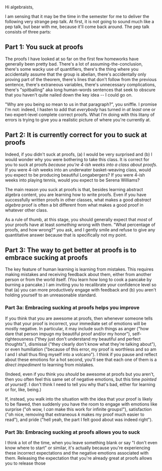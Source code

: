 Hi algebraists,

I am sensing that it may be the time in the semester for me to deliver the following very strange pep talk. At first, it is not going to sound much like a pep talk, but bear with me, because it'll come back around. The pep talk consists of three parts:

## Part 1: You suck at proofs

The proofs I have looked at so far on the first few homeworks have generally been pretty bad. There's a lot of assuming-the-conclusion, there's some wacky use of quantifiers, there's the thing where you accidentally assume that the group is abelian, there's accidentally only proving part of the theorem, there's lines that don't follow from the previous sentence, there's extraneous variables, there's unnecessary complications, there's "spitballing" aka long human-words sentences that seek to obscure that you haven't quite nailed down the key idea -- I could go on.

"Why are you being so mean to us in that paragraph?", you sniffle. I promise I'm not: indeed, I hasten to add that *everybody* has turned in *at least* one or two expert-level complete correct proofs. What I'm doing with this litany of errors is trying to give you a realistic picture of where you're currently at.

## Part 2: It is currently correct for you to suck at proofs

Indeed, if you didn't suck at proofs, (a) I would be very surprised and (b) I would wonder why you were bothering to take this class. It is correct for you to suck at proofs *because you're 4-ish weeks into a class about proofs*. If you were 4-ish weeks into an underwater basket-weaving class, would you expect to be producing beautiful Longabergers? If you were 4-ish weeks into playing tennis, would you expect to be Serena Williams?

The main reason you suck at proofs is that, besides learning abstract algebra content, you are learning how to write proofs. Even if you have successfully written proofs in other classes, what makes a good *abstract algebra* proof is often a bit different from what makes a good proof in whatever other class.

As a rule of thumb, at this stage, you should generally expect that *most* of your proofs have at least *something* wrong with them. "What percentage of proofs, and how wrong?" you ask, and I gently smile and refuse to give any quantitative answer because that is specifically not my point.

## Part 3: The way to get better at proofs is to embrace sucking at proofs

The key feature of human learning is learning from mistakes. This requires making mistakes and receiving feedback about them, either from another person or from the world itself. (You learn how long to cook a pancake by burning a pancake.) I am inviting you to recalibrate your confidence level so that (a) you can more productively engage with feedback and (b) you aren't holding yourself to an unreasonable standard.

### Part 3a: Embracing sucking at proofs helps you improve

If you think that you are awesome at proofs, then whenever someone tells you that your proof is incorrect, your immediate set of emotions will be mostly negative. In particular, it may include such things as anger ("how dare that person impugn  my beautiful proof and/or my honor"), self-righteousness ("they just don't understand my beautiful and perfect thoughts"), dismissal ("they clearly don't know what they're talking about"), or even humiliation ("because of this error, my proof is worthless and so am I and I shall thus fling myself into a volcano"). I think if you pause and reflect about these emotions for a hot second, you'll see that each one of them is a *direct impediment* to learning from mistakes.

(Indeed, even if you think you *should* be awesome at proofs but you aren't, then you often feel this same set of negative emotions, but this time *pointed at yourself*. I don't think I need to tell you why that's bad, either for learning or for, like, being.)

If, instead, you walk into the situation with the idea that your proof is likely to be flawed, then suddenly you have the room to engage with emotions like surprise ("oh wow, I *can* make this work for infinite groups!"), satisfaction ("oh nice, removing that extraneous $k$ makes my proof much easier to read"), and pride ("hell yeah, the part I felt good about was indeed right"). 

### Part 3b: Embracing sucking at proofs allows you to suck

I think a lot of the time, when you leave something blank or say "I don't even know where to start" or similar, it's actually because you're experiencing these incorrect expectations and the negative emotions associated with them. Releasing the expectation that you're already great at proofs allows you to release those